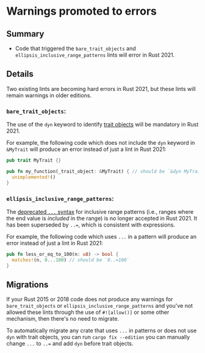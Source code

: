 # Warnings promoted to errors

## Summary

- Code that triggered the `bare_trait_objects` and `ellipsis_inclusive_range_patterns` lints will error in Rust 2021.

## Details

Two existing lints are becoming hard errors in Rust 2021, but these lints will remain warnings in older editions.

### `bare_trait_objects`:

The use of the `dyn` keyword to identify [trait objects](https://doc.rust-lang.org/book/ch17-02-trait-objects.html)
will be mandatory in Rust 2021.

For example, the following code which does not include the `dyn` keyword in `&MyTrait`
will produce an error instead of just a lint in Rust 2021:

```rust
pub trait MyTrait {}

pub fn my_function(_trait_object: &MyTrait) { // should be `&dyn MyTrait`
  unimplemented!()
}
```

### `ellipsis_inclusive_range_patterns`:

The [deprecated `...` syntax](https://doc.rust-lang.org/stable/reference/patterns.html#range-patterns)
for inclusive range patterns (i.e., ranges where the end value is *included* in the range) is no longer 
accepted in Rust 2021. It has been superseded by `..=`, which is consistent with expressions.

For example, the following code which uses `...` in a pattern will produce an error instead of 
just a lint in Rust 2021:

```rust
pub fn less_or_eq_to_100(n: u8) -> bool {
  matches!(n, 0...100) // should be `0..=100`
}
```

## Migrations 

If your Rust 2015 or 2018 code does not produce any warnings for `bare_trait_objects` 
or `ellipsis_inclusive_range_patterns` and you've not allowed these lints through the 
use of `#![allow()]` or some other mechanism, then there's no need to migrate.

To automatically migrate any crate that uses `...` in patterns or does not use `dyn` with
trait objects, you can run `cargo fix --edition` you can manually change `...` to `..=` and 
add `dyn` before trait objects.